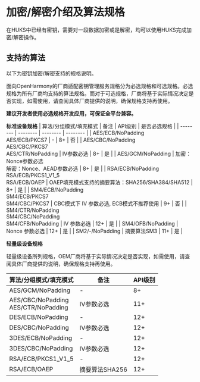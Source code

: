 # 加密/解密介绍及算法规格

在HUKS中已经有密钥，需要对一段数据加密或是解密，均可以使用HUKS完成加密/解密操作。

## 支持的算法

以下为密钥加密/解密支持的规格说明。
<!--Del-->
面向OpenHarmony的厂商适配密钥管理服务规格分为必选规格和可选规格。必选规格为所有厂商均支持的算法规格。而对于可选规格，厂商将基于实际情况决定是否实现，如需使用，请查阅具体厂商提供的说明，确保规格支持再使用。

**建议开发者使用必选规格开发应用，可保证全平台兼容。**
<!--DelEnd-->
**标准设备规格**
| 算法/分组模式/填充模式 | 备注 | API级别 | <!--DelCol4-->是否必选规格 |
| -------- | -------- | -------- | -------- |
| <!--DelRow-->AES/ECB/NoPadding<br/>AES/ECB/PKCS7 | - | 8+ | 否 |
| AES/CBC/NoPadding<br/>AES/CBC/PKCS7<br/>AES/CTR/NoPadding | IV参数必选 | 8+ | 是 |
| AES/GCM/NoPadding | 加密：Nonce参数必选<br/>解密：Nonce、AEAD参数必选 | 8+ | 是 |
| RSA/ECB/NoPadding<br/>RSA/ECB/PKCS1_V1_5<br/>RSA/ECB/OAEP | OAEP填充模式支持的摘要算法：SHA256/SHA384/SHA512 | 8+ | 是 |
| <!--DelRow-->SM4/ECB/NoPadding<br/>SM4/ECB/PKCS7<br/>SM4/CBC/PKCS7 | CBC模式下 IV 参数必选, ECB模式不推荐使用 | 9+ | 否 |
| SM4/CTR/NoPadding<br/>SM4/CBC/NoPadding<br/>SM4/CFB/NoPadding | IV 参数必选 | 12+ | 是 |
| SM4/OFB/NoPadding | Nonce 参数必选 | 12+ | 是 |
| SM2/-/NoPadding | 摘要算法SM3 | 11+ | 是 |

**轻量级设备规格**

<!--Del-->
轻量级设备所列规格，OEM厂商将基于实际情况决定是否实现，如需使用，请查阅具体厂商提供的说明，确保规格支持再使用。
<!--DelEnd-->

| 算法/分组模式/填充模式 | 备注 | API级别 |
| -------- | -------- | -------- |
| AES/GCM/NoPadding | - | 8+ |
| AES/CBC/NoPadding<br/>AES/CTR/NoPadding | IV参数必选 | 11+ |
| DES/ECB/NoPadding | - | 12+ |
| DES/CBC/NoPadding | IV参数必选 | 12+ |
| 3DES/ECB/NoPadding | - | 12+ |
| 3DES/CBC/NoPadding | IV参数必选 | 12+ |
| RSA/ECB/PKCS1_V1_5 | - | 12+ |
| RSA/ECB/OAEP | 摘要算法SHA256 | 12+ |